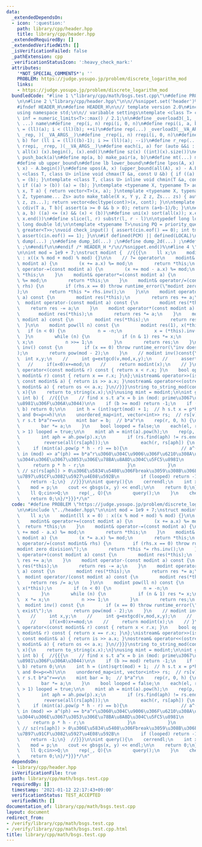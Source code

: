 ```yaml
---
data:
  _extendedDependsOn:
  - icon: ':question:'
    path: library/cpp/header.hpp
    title: library/cpp/header.hpp
  _extendedRequiredBy: []
  _extendedVerifiedWith: []
  _isVerificationFailed: false
  _pathExtension: cpp
  _verificationStatusIcon: ':heavy_check_mark:'
  attributes:
    '*NOT_SPECIAL_COMMENTS*': ''
    PROBLEM: https://judge.yosupo.jp/problem/discrete_logarithm_mod
    links:
    - https://judge.yosupo.jp/problem/discrete_logarithm_mod
  bundledCode: "#line 1 \"library/cpp/math/bsgs.test.cpp\"\n#define PROBLEM \"https://judge.yosupo.jp/problem/discrete_logarithm_mod\"\
    \n\n#line 2 \"library/cpp/header.hpp\"\n\n//%snippet.set('header')%\n//%snippet.fold()%\n\
    #ifndef HEADER_H\n#define HEADER_H\n\n// template version 2.0\n#include <bits/stdc++.h>\n\
    using namespace std;\n\n// varibable settings\ntemplate <class T> constexpr T\
    \ inf = numeric_limits<T>::max() / 2.1;\n\n#define _overload3(_1, _2, _3, name,\
    \ ...) name\n#define _rep(i, n) repi(i, 0, n)\n#define repi(i, a, b) for (ll i\
    \ = (ll)(a); i < (ll)(b); ++i)\n#define rep(...) _overload3(__VA_ARGS__, repi,\
    \ _rep, )(__VA_ARGS__)\n#define _rrep(i, n) rrepi(i, 0, n)\n#define rrepi(i, a,\
    \ b) for (ll i = (ll)((b)-1); i >= (ll)(a); --i)\n#define r_rep(...) _overload3(__VA_ARGS__,\
    \ rrepi, _rrep, )(__VA_ARGS__)\n#define each(i, a) for (auto &&i : a)\n#define\
    \ all(x) (x).begin(), (x).end()\n#define sz(x) ((int)(x).size())\n#define pb(a)\
    \ push_back(a)\n#define mp(a, b) make_pair(a, b)\n#define mt(...) make_tuple(__VA_ARGS__)\n\
    #define ub upper_bound\n#define lb lower_bound\n#define lpos(A, x) (lower_bound(all(A),\
    \ x) - A.begin())\n#define upos(A, x) (upper_bound(all(A), x) - A.begin())\ntemplate\
    \ <class T, class U> inline void chmax(T &a, const U &b) { if ((a) < (b)) (a)\
    \ = (b); }\ntemplate <class T, class U> inline void chmin(T &a, const U &b) {\
    \ if ((a) > (b)) (a) = (b); }\ntemplate <typename X, typename T> auto make_table(X\
    \ x, T a) { return vector<T>(x, a); }\ntemplate <typename X, typename Y, typename\
    \ Z, typename... Zs> auto make_table(X x, Y y, Z z, Zs... zs) { auto cont = make_table(y,\
    \ z, zs...); return vector<decltype(cont)>(x, cont); }\n\ntemplate <class T> T\
    \ cdiv(T a, T b){ assert(a >= 0 && b > 0); return (a+b-1)/b; }\n\n#define is_in(x,\
    \ a, b) ((a) <= (x) && (x) < (b))\n#define uni(x) sort(all(x)); x.erase(unique(all(x)),\
    \ x.end())\n#define slice(l, r) substr(l, r - l)\n\ntypedef long long ll;\ntypedef\
    \ long double ld;\n\ntemplate <typename T>\nusing PQ = priority_queue<T, vector<T>,\
    \ greater<T>>;\nvoid check_input() { assert(cin.eof() == 0); int tmp; cin >> tmp;\
    \ assert(cin.eof() == 1); }\n\n#if defined(PCM) || defined(LOCAL)\n#else\n#define\
    \ dump(...) ;\n#define dump_1d(...) ;\n#define dump_2d(...) ;\n#define cerrendl\
    \ ;\n#endif\n\n#endif /* HEADER_H */\n//%snippet.end()%\n#line 4 \"library/cpp/math/bsgs.test.cpp\"\
    \n\nint mod = 1e9 + 7;\nstruct modint {  //{{{\n    ll x;\n    modint(ll x = 0)\
    \ : x((x % mod + mod) % mod) {}\n\n    // ?= operator\n    modint& operator+=(const\
    \ modint a) {\n        (x += a.x) %= mod;\n        return *this;\n    }\n    modint&\
    \ operator-=(const modint a) {\n        (x += mod - a.x) %= mod;\n        return\
    \ *this;\n    }\n    modint& operator*=(const modint a) {\n        (x *= a.x)\
    \ %= mod;\n        return *this;\n    }\n    modint& operator/=(const modint&\
    \ rhs) {\n        if (rhs.x == 0) throw runtime_error(\"modint zero division\"\
    );\n        return *this *= rhs.inv();\n    }\n\n    modint operator+(const modint\
    \ a) const {\n        modint res(*this);\n        return res += a;\n    }\n  \
    \  modint operator-(const modint a) const {\n        modint res(*this);\n    \
    \    return res -= a;\n    }\n    modint operator*(const modint a) const {\n \
    \       modint res(*this);\n        return res *= a;\n    }\n    modint operator/(const\
    \ modint a) const {\n        modint res(*this);\n        return res /= a;\n  \
    \  }\n\n    modint pow(ll n) const {\n        modint res(1), x(*this);\n     \
    \   if (n < 0) {\n            n = -n;\n            x = (*this).inv();\n      \
    \  }\n        while (n) {\n            if (n & 1) res *= x;\n            x *=\
    \ x;\n            n >>= 1;\n        }\n        return res;\n    }\n\n    modint\
    \ inv() const {\n        if (x == 0) throw runtime_error(\"inv does not exist\"\
    );\n        return pow(mod - 2);\n    }\n    // modint inv()const{\n    //   \
    \  int x,y;\n    //     int g=extgcd(v,mod,x,y);\n    //     assert(g==1);\n \
    \   //     if(x<0)x+=mod;\n    //     return modint(x);\n    // }\n\n    bool\
    \ operator<(const modint& r) const { return x < r.x; }\n    bool operator==(const\
    \ modint& r) const { return x == r.x; }\n};\nistream& operator>>(istream& is,\
    \ const modint& a) { return is >> a.x; }\nostream& operator<<(ostream& os, const\
    \ modint& a) { return os << a.x; }\n//}}}\nstring to_string_mod(const modint&\
    \ x){\n    return to_string(x.x);\n}\nusing mint = modint;\n\nint gbsgs(int a,\
    \ int b) {  //{{{\n    // find x s.t a^x = b in (mod: prime\u3067\u3042\u308B\u5FC5\
    \u8981\u306F\u306A\u3044)\n\n    if (b >= mod) return -1;\n    if (1 % mod ==\
    \ b) return 0;\n\n    int h = (int)sqrt(mod) + 1;  // h s.t x = p*h-r (0<=r<h\
    \ and 0<=p<=h)\n\n    unordered_map<int, vector<int>> rs;  // rs[v]: vector of\
    \ r s.t b*a^r==v\n    mint bar = b;  // b*a^r\n    rep(r, 0, h) {\n        rs[bar.x].pb(r);\n\
    \        bar *= a;\n    }\n    bool looped = false;\n    each(el, rs) if (sz(el.second)\
    \ > 1) looped = true;\n\n    mint ah = mint(a).pow(h);\n    rep(p, 1, h + 1) {\n\
    \        int aph = ah.pow(p).x;\n        if (rs.find(aph) != rs.end()) {\n   \
    \         reverse(all(rs[aph]));\n            each(r, rs[aph]) {\n           \
    \     if (mint(a).pow(p * h - r) == b){\n                    // a^(p*h-r) == b\
    \ in (mod) => a^(ph) == b*a^r\u3060\u304C\u9006\u306F\u6210\u308A\u7ACB\u305F\u306A\
    \u3044\u306E\u3067\u3053\u306E\u78BA\u8A8D\u304C\u5FC5\u8981\n               \
    \     return p * h - r;\n                }\n            }\n        }\n       \
    \ // sz(rs[aph]) > 0\u306E\u5834\u5408\u306Fbreak\u3059\u308B\u306E\u3067\u8A08\
    \u7B97\u91CF\u3082\u5927\u4E08\u592B\n        if (looped) return -1;\n    }\n\n\
    \    return -1;\n}  //}}}\n\nint query(){\n    cerrendl;\n    int x,y,p;cin>>x>>y>>p;\n\
    \    mod = p;\n    cout << gbsgs(x, y) << endl;\n\n    return 0;\n}\n\nint main(){/*{{{*/\n\
    \    ll Q;cin>>Q;\n    rep(_, Q){\n        query();\n    }\n    check_input();\n\
    \    return 0;\n}/*}}}*/\n"
  code: "#define PROBLEM \"https://judge.yosupo.jp/problem/discrete_logarithm_mod\"\
    \n\n#include \"../header.hpp\"\n\nint mod = 1e9 + 7;\nstruct modint {  //{{{\n\
    \    ll x;\n    modint(ll x = 0) : x((x % mod + mod) % mod) {}\n\n    // ?= operator\n\
    \    modint& operator+=(const modint a) {\n        (x += a.x) %= mod;\n      \
    \  return *this;\n    }\n    modint& operator-=(const modint a) {\n        (x\
    \ += mod - a.x) %= mod;\n        return *this;\n    }\n    modint& operator*=(const\
    \ modint a) {\n        (x *= a.x) %= mod;\n        return *this;\n    }\n    modint&\
    \ operator/=(const modint& rhs) {\n        if (rhs.x == 0) throw runtime_error(\"\
    modint zero division\");\n        return *this *= rhs.inv();\n    }\n\n    modint\
    \ operator+(const modint a) const {\n        modint res(*this);\n        return\
    \ res += a;\n    }\n    modint operator-(const modint a) const {\n        modint\
    \ res(*this);\n        return res -= a;\n    }\n    modint operator*(const modint\
    \ a) const {\n        modint res(*this);\n        return res *= a;\n    }\n  \
    \  modint operator/(const modint a) const {\n        modint res(*this);\n    \
    \    return res /= a;\n    }\n\n    modint pow(ll n) const {\n        modint res(1),\
    \ x(*this);\n        if (n < 0) {\n            n = -n;\n            x = (*this).inv();\n\
    \        }\n        while (n) {\n            if (n & 1) res *= x;\n          \
    \  x *= x;\n            n >>= 1;\n        }\n        return res;\n    }\n\n  \
    \  modint inv() const {\n        if (x == 0) throw runtime_error(\"inv does not\
    \ exist\");\n        return pow(mod - 2);\n    }\n    // modint inv()const{\n\
    \    //     int x,y;\n    //     int g=extgcd(v,mod,x,y);\n    //     assert(g==1);\n\
    \    //     if(x<0)x+=mod;\n    //     return modint(x);\n    // }\n\n    bool\
    \ operator<(const modint& r) const { return x < r.x; }\n    bool operator==(const\
    \ modint& r) const { return x == r.x; }\n};\nistream& operator>>(istream& is,\
    \ const modint& a) { return is >> a.x; }\nostream& operator<<(ostream& os, const\
    \ modint& a) { return os << a.x; }\n//}}}\nstring to_string_mod(const modint&\
    \ x){\n    return to_string(x.x);\n}\nusing mint = modint;\n\nint gbsgs(int a,\
    \ int b) {  //{{{\n    // find x s.t a^x = b in (mod: prime\u3067\u3042\u308B\u5FC5\
    \u8981\u306F\u306A\u3044)\n\n    if (b >= mod) return -1;\n    if (1 % mod ==\
    \ b) return 0;\n\n    int h = (int)sqrt(mod) + 1;  // h s.t x = p*h-r (0<=r<h\
    \ and 0<=p<=h)\n\n    unordered_map<int, vector<int>> rs;  // rs[v]: vector of\
    \ r s.t b*a^r==v\n    mint bar = b;  // b*a^r\n    rep(r, 0, h) {\n        rs[bar.x].pb(r);\n\
    \        bar *= a;\n    }\n    bool looped = false;\n    each(el, rs) if (sz(el.second)\
    \ > 1) looped = true;\n\n    mint ah = mint(a).pow(h);\n    rep(p, 1, h + 1) {\n\
    \        int aph = ah.pow(p).x;\n        if (rs.find(aph) != rs.end()) {\n   \
    \         reverse(all(rs[aph]));\n            each(r, rs[aph]) {\n           \
    \     if (mint(a).pow(p * h - r) == b){\n                    // a^(p*h-r) == b\
    \ in (mod) => a^(ph) == b*a^r\u3060\u304C\u9006\u306F\u6210\u308A\u7ACB\u305F\u306A\
    \u3044\u306E\u3067\u3053\u306E\u78BA\u8A8D\u304C\u5FC5\u8981\n               \
    \     return p * h - r;\n                }\n            }\n        }\n       \
    \ // sz(rs[aph]) > 0\u306E\u5834\u5408\u306Fbreak\u3059\u308B\u306E\u3067\u8A08\
    \u7B97\u91CF\u3082\u5927\u4E08\u592B\n        if (looped) return -1;\n    }\n\n\
    \    return -1;\n}  //}}}\n\nint query(){\n    cerrendl;\n    int x,y,p;cin>>x>>y>>p;\n\
    \    mod = p;\n    cout << gbsgs(x, y) << endl;\n\n    return 0;\n}\n\nint main(){/*{{{*/\n\
    \    ll Q;cin>>Q;\n    rep(_, Q){\n        query();\n    }\n    check_input();\n\
    \    return 0;\n}/*}}}*/\n"
  dependsOn:
  - library/cpp/header.hpp
  isVerificationFile: true
  path: library/cpp/math/bsgs.test.cpp
  requiredBy: []
  timestamp: '2021-01-12 22:17:43+09:00'
  verificationStatus: TEST_ACCEPTED
  verifiedWith: []
documentation_of: library/cpp/math/bsgs.test.cpp
layout: document
redirect_from:
- /verify/library/cpp/math/bsgs.test.cpp
- /verify/library/cpp/math/bsgs.test.cpp.html
title: library/cpp/math/bsgs.test.cpp
---
```

